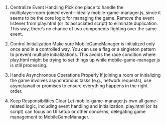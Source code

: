 1. Centralize Event Handling
Pick one place to handle the multiplayer:room-joined event—ideally mobile-game-manager.js, since it seems to be the core logic for managing the game. Remove the event listener from play.html (or its associated script) to eliminate duplication. This way, there’s no chance of two components fighting over the same event.

2. Control Initialization
Make sure MobileGameManager is initialized only once and in a controlled way. You can use a flag or a singleton pattern to prevent multiple initializations. This avoids the race condition where play.html might be trying to set things up while mobile-game-manager.js is still processing.

3. Handle Asynchronous Operations Properly
If joining a room or initializing the game involves asynchronous tasks (e.g., network requests), use async/await or promises to ensure everything happens in the right order.

4. Keep Responsibilities Clear
Let mobile-game-manager.js own all game-related logic, including event handling and initialization. play.html (or its script) can focus on UI setup or other concerns, delegating game management to MobileGameManager.